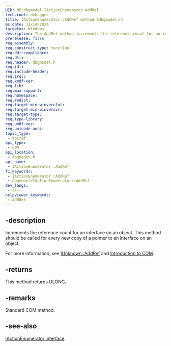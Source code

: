 ```yaml
---
UID: NF:dbgmodel.IActionEnumerator.AddRef
tech.root: debugger
title: IActionEnumerator::AddRef method (dbgmodel.h)
ms.date: 11/14/2024
targetos: Windows
description: The AddRef method increments the reference count for an interface on an object. This method belongs to the IActionEnumerator interface.
prerelease: false
req.assembly: 
req.construct-type: function
req.ddi-compliance: 
req.dll: 
req.header: dbgmodel.h
req.idl: 
req.include-header: 
req.irql: 
req.kmdf-ver: 
req.lib: 
req.max-support: 
req.namespace: 
req.redist: 
req.target-min-winverclnt: 
req.target-min-winversvr: 
req.target-type: 
req.type-library: 
req.umdf-ver: 
req.unicode-ansi: 
topic_type:
 - apiref
api_type:
 - COM
api_location:
 - dbgmodel.h
api_name:
 - IActionEnumerator::AddRef
f1_keywords:
 - IActionEnumerator::AddRef
 - dbgmodel/IActionEnumerator::AddRef
dev_langs:
 - c++
helpviewer_keywords:
 - AddRef
---
```


## -description

Increments the reference count for an interface on an object. This method should be called for every new copy of a pointer to an interface on an object. 

For more information, see [IUnknown::AddRef](/windows/win32/api/unknwn/nf-unknwn-iunknown-addref) and [Introduction to COM](/cpp/atl/introduction-to-com).


## -returns

This method returns ULONG.

## -remarks

Standard COM method.

## -see-also

[IActionEnumerator interface](nn-dbgmodel-iactionenumerator.md)